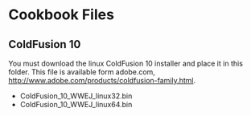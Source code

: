 Cookbook Files
==============

ColdFusion 10
-------------
You must download the linux ColdFusion 10 installer and place 
it in this folder. This file is available form adobe.com, 
http://www.adobe.com/products/coldfusion-family.html.

* ColdFusion_10_WWEJ_linux32.bin
* ColdFusion_10_WWEJ_linux64.bin